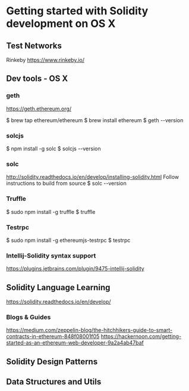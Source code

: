 # Getting started with Solidity development on OS X

## Test Networks

Rinkeby
https://www.rinkeby.io/

## Dev tools - OS X

### geth
https://geth.ethereum.org/

$ brew tap ethereum/ethereum
$ brew install ethereum
$ geth --version

### solcjs
$ npm install -g solc
$ solcjs --version

### solc 
http://solidity.readthedocs.io/en/develop/installing-solidity.html
Follow instructions to build from source
$ solc --version

### Truffle 
$ sudo npm install -g truffle
$ truffle

### Testrpc
$ sudo npm install -g ethereumjs-testrpc
$ testrpc

### Intellij-Solidity syntax support 
https://plugins.jetbrains.com/plugin/9475-intellij-solidity

## Solidity Language Learning
https://solidity.readthedocs.io/en/develop/

### Blogs & Guides
https://medium.com/zeppelin-blog/the-hitchhikers-guide-to-smart-contracts-in-ethereum-848f08001f05
https://hackernoon.com/getting-started-as-an-ethereum-web-developer-9a2a4ab47baf

## Solidity Design Patterns


## Data Structures and Utils
